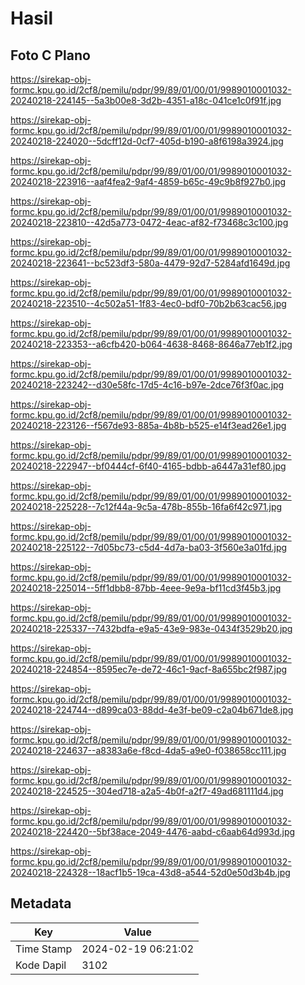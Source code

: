 # Hasil

## Foto C Plano

https://sirekap-obj-formc.kpu.go.id/2cf8/pemilu/pdpr/99/89/01/00/01/9989010001032-20240218-224145--5a3b00e8-3d2b-4351-a18c-041ce1c0f91f.jpg

https://sirekap-obj-formc.kpu.go.id/2cf8/pemilu/pdpr/99/89/01/00/01/9989010001032-20240218-224020--5dcff12d-0cf7-405d-b190-a8f6198a3924.jpg

https://sirekap-obj-formc.kpu.go.id/2cf8/pemilu/pdpr/99/89/01/00/01/9989010001032-20240218-223916--aaf4fea2-9af4-4859-b65c-49c9b8f927b0.jpg

https://sirekap-obj-formc.kpu.go.id/2cf8/pemilu/pdpr/99/89/01/00/01/9989010001032-20240218-223810--42d5a773-0472-4eac-af82-f73468c3c100.jpg

https://sirekap-obj-formc.kpu.go.id/2cf8/pemilu/pdpr/99/89/01/00/01/9989010001032-20240218-223641--bc523df3-580a-4479-92d7-5284afd1649d.jpg

https://sirekap-obj-formc.kpu.go.id/2cf8/pemilu/pdpr/99/89/01/00/01/9989010001032-20240218-223510--4c502a51-1f83-4ec0-bdf0-70b2b63cac56.jpg

https://sirekap-obj-formc.kpu.go.id/2cf8/pemilu/pdpr/99/89/01/00/01/9989010001032-20240218-223353--a6cfb420-b064-4638-8468-8646a77eb1f2.jpg

https://sirekap-obj-formc.kpu.go.id/2cf8/pemilu/pdpr/99/89/01/00/01/9989010001032-20240218-223242--d30e58fc-17d5-4c16-b97e-2dce76f3f0ac.jpg

https://sirekap-obj-formc.kpu.go.id/2cf8/pemilu/pdpr/99/89/01/00/01/9989010001032-20240218-223126--f567de93-885a-4b8b-b525-e14f3ead26e1.jpg

https://sirekap-obj-formc.kpu.go.id/2cf8/pemilu/pdpr/99/89/01/00/01/9989010001032-20240218-222947--bf0444cf-6f40-4165-bdbb-a6447a31ef80.jpg

https://sirekap-obj-formc.kpu.go.id/2cf8/pemilu/pdpr/99/89/01/00/01/9989010001032-20240218-225228--7c12f44a-9c5a-478b-855b-16fa6f42c971.jpg

https://sirekap-obj-formc.kpu.go.id/2cf8/pemilu/pdpr/99/89/01/00/01/9989010001032-20240218-225122--7d05bc73-c5d4-4d7a-ba03-3f560e3a01fd.jpg

https://sirekap-obj-formc.kpu.go.id/2cf8/pemilu/pdpr/99/89/01/00/01/9989010001032-20240218-225014--5ff1dbb8-87bb-4eee-9e9a-bf11cd3f45b3.jpg

https://sirekap-obj-formc.kpu.go.id/2cf8/pemilu/pdpr/99/89/01/00/01/9989010001032-20240218-225337--7432bdfa-e9a5-43e9-983e-0434f3529b20.jpg

https://sirekap-obj-formc.kpu.go.id/2cf8/pemilu/pdpr/99/89/01/00/01/9989010001032-20240218-224854--8595ec7e-de72-46c1-9acf-8a655bc2f987.jpg

https://sirekap-obj-formc.kpu.go.id/2cf8/pemilu/pdpr/99/89/01/00/01/9989010001032-20240218-224744--d899ca03-88dd-4e3f-be09-c2a04b671de8.jpg

https://sirekap-obj-formc.kpu.go.id/2cf8/pemilu/pdpr/99/89/01/00/01/9989010001032-20240218-224637--a8383a6e-f8cd-4da5-a9e0-f038658cc111.jpg

https://sirekap-obj-formc.kpu.go.id/2cf8/pemilu/pdpr/99/89/01/00/01/9989010001032-20240218-224525--304ed718-a2a5-4b0f-a2f7-49ad681111d4.jpg

https://sirekap-obj-formc.kpu.go.id/2cf8/pemilu/pdpr/99/89/01/00/01/9989010001032-20240218-224420--5bf38ace-2049-4476-aabd-c6aab64d993d.jpg

https://sirekap-obj-formc.kpu.go.id/2cf8/pemilu/pdpr/99/89/01/00/01/9989010001032-20240218-224328--18acf1b5-19ca-43d8-a544-52d0e50d3b4b.jpg


## Metadata

| Key        | Value               |
| ---------- | ------------------- |
| Time Stamp | 2024-02-19 06:21:02 |
| Kode Dapil | 3102                |



